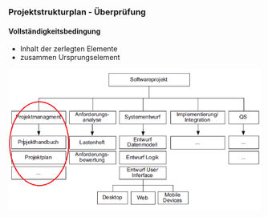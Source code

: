 ### Projektstrukturplan - Überprüfung
#### Vollständigkeitsbedingung

- Inhalt der zerlegten Elemente
- zusammen Ursprungselement

![Projektstrukturplan](folien\4_projektorganisation\Projektstrukturplan_Vollstaendigkeitsbedingung.png)
